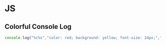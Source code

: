 # JS

## Colorful Console Log

```js
console.log("%c%s","color: red; background: yellow; font-size: 24px;","WARNING!");
```
